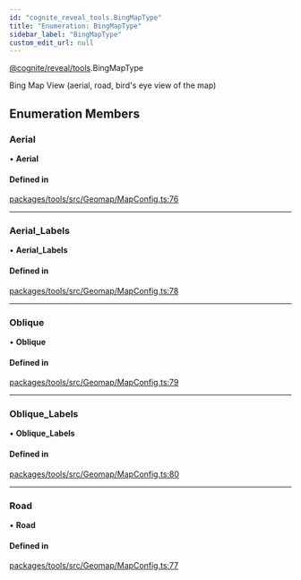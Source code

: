 ```yaml
---
id: "cognite_reveal_tools.BingMapType"
title: "Enumeration: BingMapType"
sidebar_label: "BingMapType"
custom_edit_url: null
---
```


[@cognite/reveal/tools](../modules/cognite_reveal_tools.md).BingMapType

Bing Map View (aerial, road, bird's eye view of the map)

## Enumeration Members

### Aerial

• **Aerial**

#### Defined in

[packages/tools/src/Geomap/MapConfig.ts:76](https://github.com/cognitedata/reveal/blob/716e7443e/viewer/packages/tools/src/Geomap/MapConfig.ts#L76)

___

### Aerial\_Labels

• **Aerial\_Labels**

#### Defined in

[packages/tools/src/Geomap/MapConfig.ts:78](https://github.com/cognitedata/reveal/blob/716e7443e/viewer/packages/tools/src/Geomap/MapConfig.ts#L78)

___

### Oblique

• **Oblique**

#### Defined in

[packages/tools/src/Geomap/MapConfig.ts:79](https://github.com/cognitedata/reveal/blob/716e7443e/viewer/packages/tools/src/Geomap/MapConfig.ts#L79)

___

### Oblique\_Labels

• **Oblique\_Labels**

#### Defined in

[packages/tools/src/Geomap/MapConfig.ts:80](https://github.com/cognitedata/reveal/blob/716e7443e/viewer/packages/tools/src/Geomap/MapConfig.ts#L80)

___

### Road

• **Road**

#### Defined in

[packages/tools/src/Geomap/MapConfig.ts:77](https://github.com/cognitedata/reveal/blob/716e7443e/viewer/packages/tools/src/Geomap/MapConfig.ts#L77)
